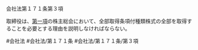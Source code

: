 会社法第１７１条第３項

取締役は、[第一項](会社法＿＿＿＿第１７１条第１項)の株主総会において、全部取得条項付種類株式の全部を取得することを必要とする理由を説明しなければならない。

#会社法
#会社法/第１７１条
#会社法/第１７１条/第３項

